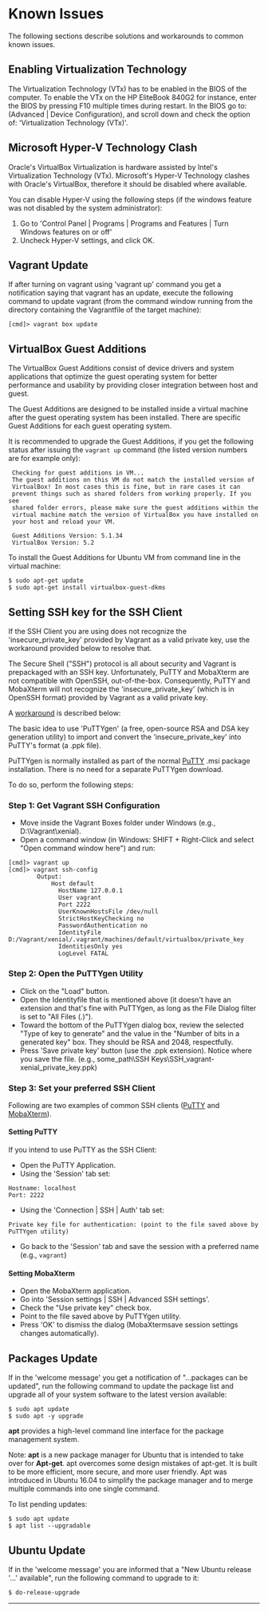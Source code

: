 # Known Issues

The following sections describe solutions and workarounds to common known issues.

## Enabling Virtualization Technology

The Virtualization Technology (VTx) has to be enabled in the BIOS of the computer. 
To enable the VTx on the HP EliteBook 840G2 for instance, enter the BIOS by pressing F10 multiple 
times during restart. In the BIOS go to: (Advanced | Device Configuration), and scroll down and 
check the option of: 'Virtualization Technology (VTx)'.

## Microsoft Hyper-V Technology Clash

Oracle's VirtualBox Virtualization is hardware assisted by Intel's Virtualization Technology (VTx). 
Microsoft's Hyper-V Technology clashes with Oracle's VirtualBox, therefore it should be disabled 
where available.

You can disable Hyper-V using the following steps (if the windows feature was not disabled by the 
system administrator):

1. Go to 'Control Panel | Programs | Programs and Features | Turn Windows features on or off'
2. Uncheck Hyper-V settings, and click OK.

## Vagrant Update

If after turning on vagrant using 'vagrant up' command you get a notification saying that vagrant 
has an update, execute the following command to update vagrant (from the command window running from 
the directory containing the Vagrantfile of the target machine): 

```
[cmd]> vagrant box update
```

## VirtualBox Guest Additions

The VirtualBox Guest Additions consist of device drivers and system applications that optimize the 
guest operating system for better performance and usability by providing closer integration between 
host and guest. 

The Guest Additions are designed to be installed inside a virtual machine after the guest operating 
system has been installed. There are specific Guest Additions for each guest operating system.

It is recommended to upgrade the Guest Additions, if you get the following status after issuing the 
`vagrant up` command (the listed version numbers are for example only): 

```
 Checking for guest additions in VM...
 The guest additions on this VM do not match the installed version of
 VirtualBox! In most cases this is fine, but in rare cases it can
 prevent things such as shared folders from working properly. If you see
 shared folder errors, please make sure the guest additions within the
 virtual machine match the version of VirtualBox you have installed on
 your host and reload your VM.

 Guest Additions Version: 5.1.34
 VirtualBox Version: 5.2
```

To install the Guest Additions for Ubuntu VM from command line in the virtual machine:

```
$ sudo apt-get update
$ sudo apt-get install virtualbox-guest-dkms 
```

## Setting SSH key for the SSH Client

If the SSH Client you are using does not recognize the 'insecure_private_key' provided by Vagrant as 
a valid private key, use the workaround provided below to resolve that.

The Secure Shell ("SSH") protocol is all about security and Vagrant is prepackaged with an SSH key. 
Unfortunately, PuTTY and MobaXterm are not compatible with OpenSSH, out-of-the-box. Consequently, 
PuTTY and MobaXterm will not recognize the 'insecure_private_key' (which is in OpenSSH format) 
provided by Vagrant as a valid private key. 

A [workaround][1] is described below:

The basic idea to use 'PuTTYgen' (a free, open-source RSA and DSA key generation utility) to import 
and convert the 'insecure_private_key' into PuTTY's format (a .ppk file). 

PuTTYgen is normally installed as part of the normal [PuTTY][2] .msi package installation. There is 
no need for a separate PuTTYgen download.

To do so, perform the following steps:

### Step 1: Get Vagrant SSH Configuration

- Move inside the Vagrant Boxes folder under Windows (e.g., D:\Vagrant\xenial).
- Open a command window (in Windows: SHIFT + Right-Click and select "Open command window here") and 
run:

```
[cmd]> vagrant up
[cmd]> vagrant ssh-config
        Output:
            Host default
              HostName 127.0.0.1
              User vagrant
              Port 2222
              UserKnownHostsFile /dev/null
              StrictHostKeyChecking no
              PasswordAuthentication no
              IdentityFile D:/Vagrant/xenial/.vagrant/machines/default/virtualbox/private_key
              IdentitiesOnly yes
              LogLevel FATAL
```

### Step 2: Open the PuTTYgen Utility

- Click on the "Load" button.
- Open the Identityfile that is mentioned above (it doesn't have an extension and that's fine 
  with PuTTYgen, as long as the File Dialog filter is set to "All Files (*.*)").
- Toward the bottom of the PuTTYgen dialog box, review the selected "Type of key to generate" 
  and the value in the "Number of bits in a generated key" box. They should be RSA and 2048, 
  respectfully.
- Press 'Save private key' button (use the .ppk extension).
  Notice where you save the file.
  (e.g., some_path\SSH Keys\SSH_vagrant-xenial_private_key.ppk)

### Step 3: Set your preferred SSH Client

Following are two examples of common SSH clients ([PuTTY][2] and [MobaXterm][3]).

#### Setting PuTTY

If you intend to use PuTTY as the SSH Client: 
- Open the PuTTY Application.
- Using the 'Session' tab set:

```
Hostname: localhost
Port: 2222
```

- Using the 'Connection | SSH | Auth' tab set:

```
Private key file for authentication: (point to the file saved above by PuTTYgen utility)
```

- Go back to the 'Session' tab and save the session with a preferred name (e.g., `vagrant`)

#### Setting MobaXterm 

- Open the MobaXterm application.
- Go into 'Session settings | SSH | Advanced SSH settings'.
- Check the "Use private key" check box.
- Point to the file saved above by PuTTYgen utility.
- Press 'OK' to dismiss the dialog (MobaXtermsave session settings changes automatically).

## Packages Update

If in the 'welcome message' you get a notification of "...packages can be updated", run the 
following command to update the package list and upgrade all of your system software to the latest 
version available:

```
$ sudo apt update
$ sudo apt -y upgrade
```

**apt** provides a high-level command line interface for the package management system.

Note: **apt** is a new package manager for Ubuntu that is intended to take over for **Apt-get**.
apt overcomes some design mistakes of apt-get. It is built to be more efficient, more secure, and 
more user friendly. Apt was introduced in Ubuntu 16.04 to simplify the package manager and to merge 
multiple commands into one single command.

To list pending updates:
```
$ sudo apt update
$ apt list --upgradable
```

## Ubuntu Update

If in the 'welcome message' you are informed that a "New Ubuntu release '...' available", 
run the following command to upgrade to it:

```
$ do-release-upgrade
```

---

[1]: https://github.com/Varying-Vagrant-Vagrants/VVV/wiki/Connect-to-Your-Vagrant-Virtual-Machine-with-PuTTY
[2]: https://www.chiark.greenend.org.uk/~sgtatham/putty/
[3]: https://mobaxterm.mobatek.net/
